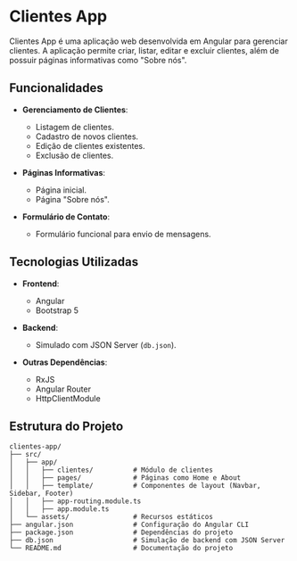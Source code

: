 # Clientes App

Clientes App é uma aplicação web desenvolvida em Angular para gerenciar clientes. A aplicação permite criar, listar, editar e excluir clientes, além de possuir páginas informativas como "Sobre nós".

## Funcionalidades

- **Gerenciamento de Clientes**:
  - Listagem de clientes.
  - Cadastro de novos clientes.
  - Edição de clientes existentes.
  - Exclusão de clientes.

- **Páginas Informativas**:
  - Página inicial.
  - Página "Sobre nós".

- **Formulário de Contato**:
  - Formulário funcional para envio de mensagens.

## Tecnologias Utilizadas

- **Frontend**:
  - Angular
  - Bootstrap 5

- **Backend**:
  - Simulado com JSON Server (`db.json`).

- **Outras Dependências**:
  - RxJS
  - Angular Router
  - HttpClientModule

## Estrutura do Projeto

```plaintext
clientes-app/
├── src/
│   ├── app/
│   │   ├── clientes/          # Módulo de clientes
│   │   ├── pages/             # Páginas como Home e About
│   │   ├── template/          # Componentes de layout (Navbar, Sidebar, Footer)
│   │   ├── app-routing.module.ts
│   │   ├── app.module.ts
│   └── assets/                # Recursos estáticos
├── angular.json               # Configuração do Angular CLI
├── package.json               # Dependências do projeto
├── db.json                    # Simulação de backend com JSON Server
└── README.md                  # Documentação do projeto